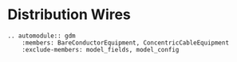 # Distribution Wires


```{eval-rst}
.. automodule:: gdm
    :members: BareConductorEquipment, ConcentricCableEquipment
    :exclude-members: model_fields, model_config

```